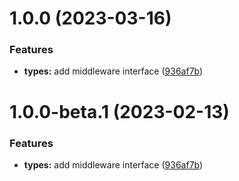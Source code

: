 # 1.0.0 (2023-03-16)


### Features

* **types:** add middleware interface ([936af7b](https://github.com/httpland/http-middleware/commit/936af7bdf9229243e3256ac0397f39e1071110c1))

# 1.0.0-beta.1 (2023-02-13)


### Features

* **types:** add middleware interface ([936af7b](https://github.com/httpland/http-middleware/commit/936af7bdf9229243e3256ac0397f39e1071110c1))
